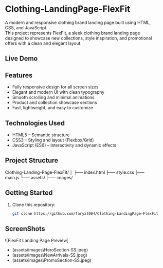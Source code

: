 # Clothing-LandingPage-FlexFit

A modern and responsive clothing brand landing page built using HTML, CSS, and JavaScript.  
This project represents FlexFit, a sleek clothing brand landing page designed to showcase new collections, style inspiration, and promotional offers with a clean and elegant layout.

## Live Demo

##  Features
-  Fully responsive design for all screen sizes  
-  Elegant and modern UI with clean typography  
-  Smooth scrolling and minimal animations  
-  Product and collection showcase sections  
-  Fast, lightweight, and easy to customize  

## Technologies Used
- HTML5 – Semantic structure  
- CSS3 – Styling and layout (Flexbox/Grid)  
- JavaScript (ES6) – Interactivity and dynamic effects  

## Project Structure
Clothing-Landing-Page-FlexFit/
│
├── index.html
├── style.css
├── main.js
└── assets/
├── images/

## Getting Started
1. Clone this repository:
   ```bash
   git clone https://github.com/faryal004/Clothing-LandingPage-FlexFit.git
   
   
## ScreenShots
![FlexFit Landing Page Preview]
- (assets\images\HeroSection-SS.jpeg)
- (assets\images\NewArrivals-SS.jpeg)
- (assets\images\PromoSection-SS.jpeg)

